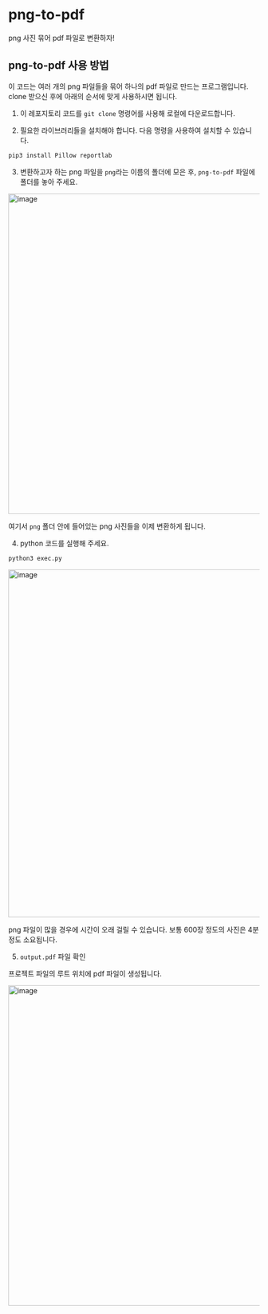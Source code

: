 # png-to-pdf

png 사진 묶어 pdf 파일로 변환하자!

## png-to-pdf 사용 방법

이 코드는 여러 개의 png 파일들을 묶어 하나의 pdf 파일로 만드는 프로그램입니다.
clone 받으신 후에 아래의 순서에 맞게 사용하시면 됩니다. 

1. 이 레포지토리 코드를 `git clone` 명령어를 사용해 로컬에 다운로드합니다.
   
2. 필요한 라이브러리들을 설치해야 합니다. 다음 명령을 사용하여 설치할 수 있습니다.

```bash
pip3 install Pillow reportlab
```

3. 변환하고자 하는 png 파일을 `png`라는 이름의 폴더에 모은 후, `png-to-pdf` 파일에 폴더를 놓아 주세요.

<img width="641" alt="image" src="https://github.com/gitchannn/png-to-pdf/assets/107979804/b85004d6-c610-46b4-a10c-43fdb286e65f">

여기서 `png` 폴더 안에 들어있는 png 사진들을 이제 변환하게 됩니다.

4. python 코드를 실행해 주세요.

```bash
python3 exec.py
```

<img width="696" alt="image" src="https://github.com/gitchannn/png-to-pdf/assets/107979804/a6fdfed7-a9ae-4574-b500-92d65c76f0ec">

png 파일이 많을 경우에 시간이 오래 걸릴 수 있습니다. 보통 600장 정도의 사진은 4분 정도 소요됩니다.

5. `output.pdf` 파일 확인

프로젝트 파일의 루트 위치에 pdf 파일이 생성됩니다. 

<img width="641" alt="image" src="https://github.com/gitchannn/png-to-pdf/assets/107979804/160e8cd1-b334-47b9-b7c0-3d08f80ee82f">

   
